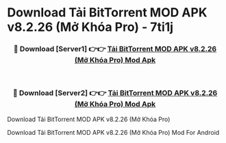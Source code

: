 # Download Tải BitTorrent MOD APK v8.2.26 (Mở Khóa Pro) - 7ti1j


<div align="center">
<h3>🔴 Download [Server1] 👉👉 <a href="https://apk-comot.site?title=Tải_BitTorrent_MOD_APK_v8.2.26_(Mở_Khóa_Pro)">Tải BitTorrent MOD APK v8.2.26 (Mở Khóa Pro) Mod Apk</a></h3><br>
<h3>🔴 Download [Server2] 👉👉 <a href="https://apk-comot.site?title=Tải_BitTorrent_MOD_APK_v8.2.26_(Mở_Khóa_Pro)">Tải BitTorrent MOD APK v8.2.26 (Mở Khóa Pro) Mod Apk</a></h3>
</div>



Download Tải BitTorrent MOD APK v8.2.26 (Mở Khóa Pro) 

Download Tải BitTorrent MOD APK v8.2.26 (Mở Khóa Pro) Mod For Android
